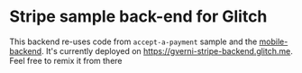 # Stripe sample back-end for Glitch

This backend re-uses code from `accept-a-payment` sample and the [mobile-backend](https://github.com/stripe/example-mobile-backend). It's currently deployed on https://gverni-stripe-backend.glitch.me. Feel free to remix it from there


